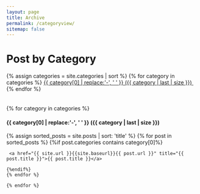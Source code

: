 ```yaml
---
layout: page
title: Archive
permalink: /categoryview/
sitemap: false
---
```

    
# Post by Category

<div>
    {% assign categories = site.categories | sort %}
    {% for category in categories %}
     <span class="site-tag">
        <a href="#{{ category | first | slugify }}">
                {{ category[0] | replace:'-', ' ' }} ({{ category | last | size }})
        </a>
        &nbsp;
    </span>
    {% endfor %}
</div>

<br>

<div id="index">
    <br>
    {% for category in categories %}
    <a name="{{ category[0] }}"></a><h4>{{ category[0] | replace:'-', ' ' }} ({{ category | last | size }}) </h4>
    {% assign sorted_posts = site.posts | sort: 'title' %}
    {% for post in sorted_posts %}
    {%if post.categories contains category[0]%}

     <a href="{{ site.url }}{{site.baseurl}}{{ post.url }}" title="{{ post.title }}">{{ post.title }}</a>

    {%endif%}
    {% endfor %}

    {% endfor %}
</div>
